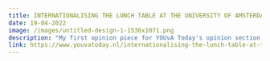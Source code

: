 ```yaml
---
title: INTERNATIONALISING THE LUNCH TABLE AT THE UNIVERSITY OF AMSTERDAM
date: 19-04-2022
image: /images/untitled-design-1-1536x1071.png
description: "My first opinion piece for YOUvA Today's opinion section. "
link: https://www.youvatoday.nl/internationalising-the-lunch-table-at-the-university-of-amsterdam/
---
```

